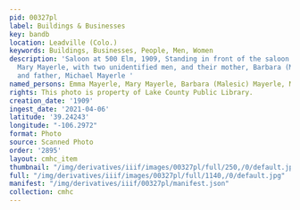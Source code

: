 ```yaml
---
pid: 00327pl
label: Buildings & Businesses
key: bandb
location: Leadville (Colo.)
keywords: Buildings, Businesses, People, Men, Women
description: 'Saloon at 500 Elm, 1909, Standing in front of the saloon is Emma Mayerle,
  Mary Mayerle, with two unidentified men, and their mother, Barbara (Malesic) Mayerle,
  and father, Michael Mayerle '
named_persons: Emma Mayerle, Mary Mayerle, Barbara (Malesic) Mayerle, Michael Mayerle
rights: This photo is property of Lake County Public Library.
creation_date: '1909'
ingest_date: '2021-04-06'
latitude: '39.24243'
longitude: "-106.2972"
format: Photo
source: Scanned Photo
order: '2895'
layout: cmhc_item
thumbnail: "/img/derivatives/iiif/images/00327pl/full/250,/0/default.jpg"
full: "/img/derivatives/iiif/images/00327pl/full/1140,/0/default.jpg"
manifest: "/img/derivatives/iiif/00327pl/manifest.json"
collection: cmhc
---
```

